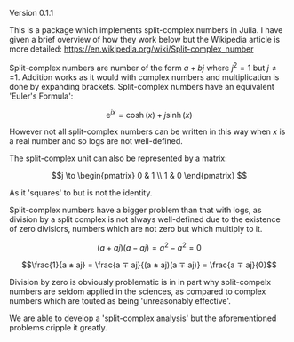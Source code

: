 Version 0.1.1

This is a package which implements split-complex numbers in Julia.
I have given a brief overview of how they work below but the Wikipedia article is more detailed: https://en.wikipedia.org/wiki/Split-complex_number

Split-complex numbers are number of the form $a + bj$ where $j^2 = 1$ but $j \neq ±1$.
Addition works as it would with complex numbers and multiplication is done by expanding brackets.
Split-complex numbers have an equivalent 'Euler's Formula':

$$\mathrm{e}^{jx} = \cosh(x) + j \sinh(x)$$

However not all split-complex numbers can be written in this way when $x$ is a real number and so logs are not well-defined.

The split-complex unit can also be represented by a matrix:

$$j \to \begin{pmatrix}
0 & 1 \\
1 & 0
\end{pmatrix}
$$

As it 'squares' to but is not the identity.

Split-complex numbers have a bigger problem than that with logs, as division by a split complex is not always well-defined due to the existence of zero divisiors, numbers which are not zero but which multiply to it.

$$(a + a j)(a - a j) = a^2 - a^2 = 0$$

$$\frac{1}{a ± aj} = \frac{a ∓ aj}{(a ± aj)(a ∓ aj)} = \frac{a ∓ aj}{0}$$

Division by zero is obviously problematic is in in part why split-compelx numbers are seldom applied in the sciences, as compared to complex numbers which are touted as being 'unreasonably effective'.

We are able to develop a 'split-complex analysis' but the aforementioned problems cripple it greatly.

